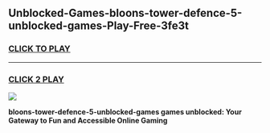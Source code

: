 
## Unblocked-Games-bloons-tower-defence-5-unblocked-games-Play-Free-3fe3t
<h3>
<a href="https://premium76.site?title=bloons-tower-defence-5-unblocked-games&ref=15A">CLICK TO PLAY</a></h3>
<hr>

<h3>
<a href="https://premium76.site?title=bloons-tower-defence-5-unblocked-games&ref=15A">CLICK 2 PLAY</a>
  
</h3>

<a href="https://premium76.site?title=bloons-tower-defence-5-unblocked-games&ref=15A"><img src="https://clearcache.store/games.png"></a>


**bloons-tower-defence-5-unblocked-games games unblocked: Your Gateway to Fun and Accessible Online Gaming**
